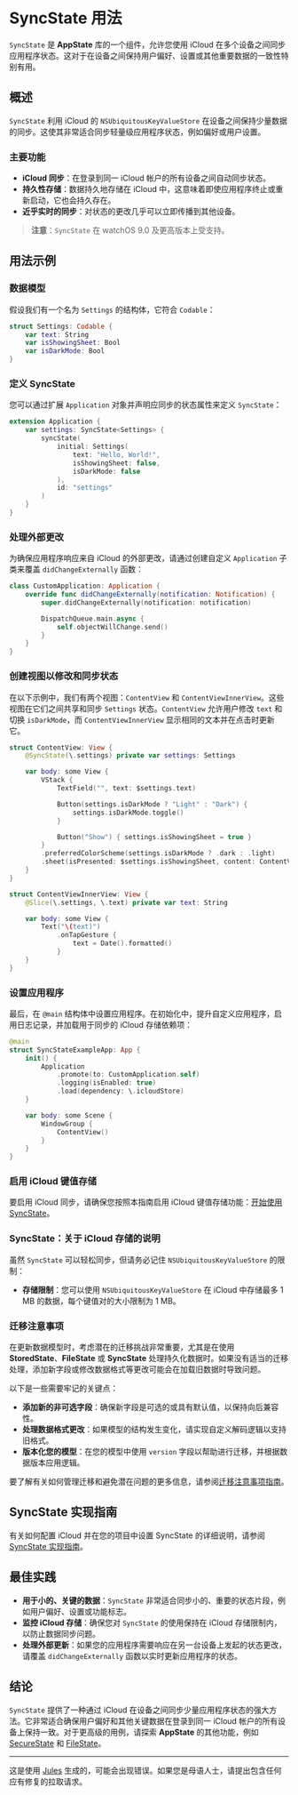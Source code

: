 # SyncState 用法

`SyncState` 是 **AppState** 库的一个组件，允许您使用 iCloud 在多个设备之间同步应用程序状态。这对于在设备之间保持用户偏好、设置或其他重要数据的一致性特别有用。

## 概述

`SyncState` 利用 iCloud 的 `NSUbiquitousKeyValueStore` 在设备之间保持少量数据的同步。这使其非常适合同步轻量级应用程序状态，例如偏好或用户设置。

### 主要功能

- **iCloud 同步**：在登录到同一 iCloud 帐户的所有设备之间自动同步状态。
- **持久性存储**：数据持久地存储在 iCloud 中，这意味着即使应用程序终止或重新启动，它也会持久存在。
- **近乎实时的同步**：对状态的更改几乎可以立即传播到其他设备。

> **注意**：`SyncState` 在 watchOS 9.0 及更高版本上受支持。

## 用法示例

### 数据模型

假设我们有一个名为 `Settings` 的结构体，它符合 `Codable`：

```swift
struct Settings: Codable {
    var text: String
    var isShowingSheet: Bool
    var isDarkMode: Bool
}
```

### 定义 SyncState

您可以通过扩展 `Application` 对象并声明应同步的状态属性来定义 `SyncState`：

```swift
extension Application {
    var settings: SyncState<Settings> {
        syncState(
            initial: Settings(
                text: "Hello, World!",
                isShowingSheet: false,
                isDarkMode: false
            ),
            id: "settings"
        )
    }
}
```

### 处理外部更改

为确保应用程序响应来自 iCloud 的外部更改，请通过创建自定义 `Application` 子类来覆盖 `didChangeExternally` 函数：

```swift
class CustomApplication: Application {
    override func didChangeExternally(notification: Notification) {
        super.didChangeExternally(notification: notification)

        DispatchQueue.main.async {
            self.objectWillChange.send()
        }
    }
}
```

### 创建视图以修改和同步状态

在以下示例中，我们有两个视图：`ContentView` 和 `ContentViewInnerView`。这些视图在它们之间共享和同步 `Settings` 状态。`ContentView` 允许用户修改 `text` 和切换 `isDarkMode`，而 `ContentViewInnerView` 显示相同的文本并在点击时更新它。

```swift
struct ContentView: View {
    @SyncState(\.settings) private var settings: Settings

    var body: some View {
        VStack {
            TextField("", text: $settings.text)

            Button(settings.isDarkMode ? "Light" : "Dark") {
                settings.isDarkMode.toggle()
            }

            Button("Show") { settings.isShowingSheet = true }
        }
        .preferredColorScheme(settings.isDarkMode ? .dark : .light)
        .sheet(isPresented: $settings.isShowingSheet, content: ContentViewInnerView.init)
    }
}

struct ContentViewInnerView: View {
    @Slice(\.settings, \.text) private var text: String

    var body: some View {
        Text("\(text)")
            .onTapGesture {
                text = Date().formatted()
            }
    }
}
```

### 设置应用程序

最后，在 `@main` 结构体中设置应用程序。在初始化中，提升自定义应用程序，启用日志记录，并加载用于同步的 iCloud 存储依赖项：

```swift
@main
struct SyncStateExampleApp: App {
    init() {
        Application
            .promote(to: CustomApplication.self)
            .logging(isEnabled: true)
            .load(dependency: \.icloudStore)
    }

    var body: some Scene {
        WindowGroup {
            ContentView()
        }
    }
}
```

### 启用 iCloud 键值存储

要启用 iCloud 同步，请确保您按照本指南启用 iCloud 键值存储功能：[开始使用 SyncState](https://github.com/0xLeif/AppState/wiki/Starting-to-use-SyncState)。

### SyncState：关于 iCloud 存储的说明

虽然 `SyncState` 可以轻松同步，但请务必记住 `NSUbiquitousKeyValueStore` 的限制：

- **存储限制**：您可以使用 `NSUbiquitousKeyValueStore` 在 iCloud 中存储最多 1 MB 的数据，每个键值对的大小限制为 1 MB。

### 迁移注意事项

在更新数据模型时，考虑潜在的迁移挑战非常重要，尤其是在使用 **StoredState**、**FileState** 或 **SyncState** 处理持久化数据时。如果没有适当的迁移处理，添加新字段或修改数据格式等更改可能会在加载旧数据时导致问题。

以下是一些需要牢记的关键点：
- **添加新的非可选字段**：确保新字段是可选的或具有默认值，以保持向后兼容性。
- **处理数据格式更改**：如果模型的结构发生变化，请实现自定义解码逻辑以支持旧格式。
- **版本化您的模型**：在您的模型中使用 `version` 字段以帮助进行迁移，并根据数据版本应用逻辑。

要了解有关如何管理迁移和避免潜在问题的更多信息，请参阅[迁移注意事项指南](migration-considerations.md)。

## SyncState 实现指南

有关如何配置 iCloud 并在您的项目中设置 SyncState 的详细说明，请参阅[SyncState 实现指南](syncstate-implementation.md)。

## 最佳实践

- **用于小的、关键的数据**：`SyncState` 非常适合同步小的、重要的状态片段，例如用户偏好、设置或功能标志。
- **监控 iCloud 存储**：确保您对 `SyncState` 的使用保持在 iCloud 存储限制内，以防止数据同步问题。
- **处理外部更新**：如果您的应用程序需要响应在另一台设备上发起的状态更改，请覆盖 `didChangeExternally` 函数以实时更新应用程序的状态。

## 结论

`SyncState` 提供了一种通过 iCloud 在设备之间同步少量应用程序状态的强大方法。它非常适合确保用户偏好和其他关键数据在登录到同一 iCloud 帐户的所有设备上保持一致。对于更高级的用例，请探索 **AppState** 的其他功能，例如 [SecureState](usage-securestate.md) 和 [FileState](usage-filestate.md)。

---
这是使用 [Jules](https://jules.google) 生成的，可能会出现错误。如果您是母语人士，请提出包含任何应有修复的拉取请求。
